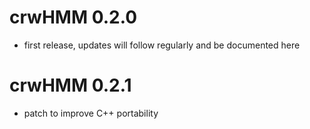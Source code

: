 # crwHMM 0.2.0

* first release, updates will follow regularly and be documented here

# crwHMM 0.2.1

* patch to improve C++ portability
